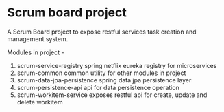 # Scrum board project
A Scrum Board project to expose restful services task creation and management system.

Modules in project -
1. scrum-service-registry			spring netflix eureka registry for microservices
2. scrum-common						common utility for other modules in project
3. scrum-data-jpa-persistence		spring data jpa persistence layer
4. scrum-persistence-api			api for data persistence operation
5. scrum-workitem-service 			exposes restful api for create, update and delete workitem

